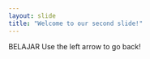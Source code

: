 ```yaml
---
layout: slide
title: "Welcome to our second slide!"
---
```

BELAJAR 
Use the left arrow to go back!
